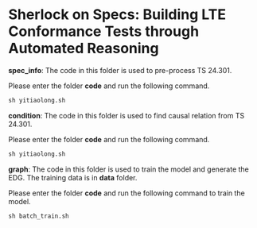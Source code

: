 # Sherlock on Specs: Building LTE Conformance Tests through Automated Reasoning

**spec_info**: The code in this folder is used to pre-process TS 24.301. 

Please enter the folder **code** and run the following command.
```python
sh yitiaolong.sh
```

**condition**: The code in this folder is used to find causal relation from TS 24.301.

Please enter the folder **code** and run the following command.
```python
sh yitiaolong.sh
```
**graph**: The code in this folder is used to train the model and generate the EDG. The training data is in **data** folder.

Please enter the folder **code** and run the following command to train the model.
```python
sh batch_train.sh
````

